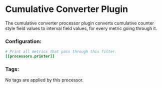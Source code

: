 # Cumulative Converter Plugin

The cumulative converter processor plugin converts cumulative counter style
field values to interval field values, for every metric going through it.

### Configuration:

```toml
# Print all metrics that pass through this filter.
[[processors.printer]]
```

### Tags:

No tags are applied by this processor.
